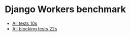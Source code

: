 # Django Workers benchmark

- [All tests 10s](./general.md)
- [All blocking tests 22s](./blocking.md)
